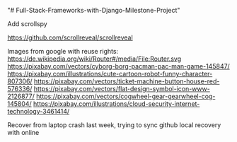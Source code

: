 "# Full-Stack-Frameworks-with-Django-Milestone-Project" 

Add scrollspy


https://github.com/scrollreveal/scrollreveal


Images from google with reuse rights:
https://de.wikipedia.org/wiki/Router#/media/File:Router.svg
https://pixabay.com/vectors/cyborg-borg-pacman-pac-man-game-145847/
https://pixabay.com/illustrations/cute-cartoon-robot-funny-character-807306/
https://pixabay.com/vectors/ticket-machine-button-house-red-576336/
https://pixabay.com/vectors/flat-design-symbol-icon-www-2126877/
https://pixabay.com/vectors/cogwheel-gear-gearwheel-cog-145804/
https://pixabay.com/illustrations/cloud-security-internet-technology-3461414/


Recover from laptop crash last week, trying to sync github local recovery with online